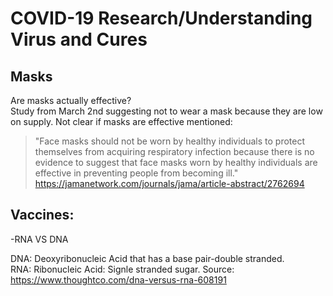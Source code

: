 # COVID-19 Research/Understanding Virus and Cures

## Masks   
   Are masks actually effective?    
   Study from March 2nd suggesting not to wear a mask because they are low on supply. Not clear if masks are effective mentioned: 
   > "Face masks should not be worn by healthy
individuals to protect themselves from acquiring respiratory
infection because there is no evidence to suggest that face masks
worn by healthy individuals are effective in preventing people
from becoming ill." https://jamanetwork.com/journals/jama/article-abstract/2762694
   
## Vaccines: 
  -RNA VS DNA

DNA: Deoxyribonucleic Acid that has a base pair-double stranded.  
RNA: Ribonucleic Acid: Signle stranded sugar. 
Source: https://www.thoughtco.com/dna-versus-rna-608191
